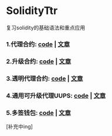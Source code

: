 # SolidityTtr

复习solidity的基础语法和重点应用

### 1.代理合约: [code](./01_ProxyContract/ProxyContract.sol) | [文章](./01_ProxyContract/readme.md)
### 2.升级合约: [code](./02_UpgradeContract/UpgradeContract.sol) | [文章](./02_UpgradeContract/readme.md)
### 3.透明代理合约: [code](./03_TransparentProxy/TransparentProxy.sol) | [文章](./03_TransparentProxy/readme.md)
### 4.通用可升级代理UUPS: [code](./04_UUPS/UUPSProxy.sol) | [文章](./04_UUPS/readme.md)
### 5.多签钱包: [code](./05_MultisigWallet/MultisigWallet.sol) | [文章](./05_MultisigWallet/readme.md)

[补充中ing]
